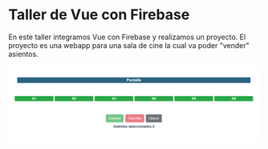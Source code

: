 # Taller de Vue con Firebase

En este taller integramos Vue con Firebase y realizamos un proyecto.
El proyecto es una webapp para una sala de cine la cual va poder "vender" asientos.

![Página principal](public/page.png)
